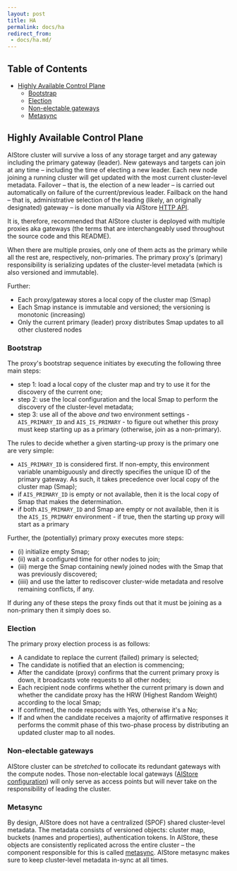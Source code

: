 ```yaml
---
layout: post
title: HA
permalink: docs/ha
redirect_from:
 - docs/ha.md/
---
```


## Table of Contents
- [Highly Available Control Plane](#highly-available-control-plane)
    - [Bootstrap](#bootstrap)
    - [Election](#election)
    - [Non-electable gateways](#non-electable-gateways)
    - [Metasync](#metasync)

## Highly Available Control Plane

AIStore cluster will survive a loss of any storage target and any gateway including the primary gateway (leader). New gateways and targets can join at any time – including the time of electing a new leader. Each new node joining a running cluster will get updated with the most current cluster-level metadata.
Failover – that is, the election of a new leader – is carried out automatically on failure of the current/previous leader. Failback on the hand – that is, administrative selection of the leading (likely, an originally designated) gateway – is done manually via AIStore [HTTP API](http_api.md).

It is, therefore, recommended that AIStore cluster is deployed with multiple proxies aka gateways (the terms that are interchangeably used throughout the source code and this README).

When there are multiple proxies, only one of them acts as the primary while all the rest are, respectively, non-primaries. The primary proxy's (primary) responsibility is serializing updates of the cluster-level metadata (which is also versioned and immutable).

Further:

- Each proxy/gateway stores a local copy of the cluster map (Smap)
- Each Smap instance is immutable and versioned; the versioning is monotonic (increasing)
- Only the current primary (leader) proxy distributes Smap updates to all other clustered nodes

### Bootstrap

The proxy's bootstrap sequence initiates by executing the following three main steps:

- step 1: load a local copy of the cluster map and try to use it for the discovery of the current one;
- step 2: use the local configuration and the local Smap to perform the discovery of the cluster-level metadata;
- step 3: use all of the above _and_ two environment settings - `AIS_PRIMARY_ID` and `AIS_IS_PRIMARY` - to figure out whether this proxy must keep starting up as a primary (otherwise, join as a non-primary).

The rules to decide whether a given starting-up proxy is the primary one are very simple:

- `AIS_PRIMARY_ID` is considered first. If non-empty, this environment variable unambiguously and directly specifies the unique ID of the primary gateway. As such, it takes precedence over local copy of the cluster map (Smap);
- if `AIS_PRIMARY_ID` is empty or not available, then it is the local copy of Smap that makes the determination.
- if both `AIS_PRIMARY_ID` and Smap are empty or not available, then it is the `AIS_IS_PRIMARY` environment - if true, then the starting up proxy will start as a primary

Further, the (potentially) primary proxy executes more steps:

- (i)    initialize empty Smap;
- (ii)   wait a configured time for other nodes to join;
- (iii)  merge the Smap containing newly joined nodes with the Smap that was previously discovered;
- (iiii) and use the latter to rediscover cluster-wide metadata and resolve remaining conflicts, if any.

If during any of these steps the proxy finds out that it must be joining as a non-primary then it simply does so.

### Election

The primary proxy election process is as follows:

- A candidate to replace the current (failed) primary is selected;
- The candidate is notified that an election is commencing;
- After the candidate (proxy) confirms that the current primary proxy is down, it broadcasts vote requests to all other nodes;
- Each recipient node confirms whether the current primary is down and whether the candidate proxy has the HRW (Highest Random Weight) according to the local Smap;
- If confirmed, the node responds with Yes, otherwise it's a No;
- If and when the candidate receives a majority of affirmative responses it performs the commit phase of this two-phase process by distributing an updated cluster map to all nodes.

### Non-electable gateways

AIStore cluster can be *stretched* to collocate its redundant gateways with the compute nodes. Those non-electable local gateways ([AIStore configuration](/deploy/dev/local/aisnode_config.sh)) will only serve as access points but will never take on the responsibility of leading the cluster.

### Metasync

By design, AIStore does not have a centralized (SPOF) shared cluster-level metadata. The metadata consists of versioned objects: cluster map, buckets (names and properties), authentication tokens. In AIStore, these objects are consistently replicated across the entire cluster – the component responsible for this is called [metasync](/ais/metasync.go). AIStore metasync makes sure to keep cluster-level metadata in-sync at all times.
